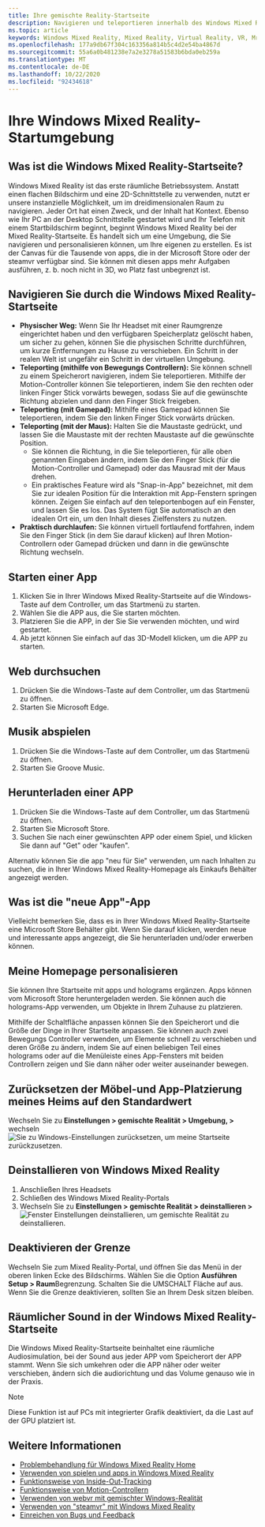 ```yaml
---
title: Ihre gemischte Reality-Startseite
description: Navigieren und teleportieren innerhalb des Windows Mixed Reality-Startseite, starten von apps und spielen, Personalisieren der Startseite und Ändern von visuellen, Audio-und Spracheinstellungen.
ms.topic: article
keywords: Windows Mixed Reality, Mixed Reality, Virtual Reality, VR, Mr, Home, Navigate, get around, apps, Games
ms.openlocfilehash: 177a9db67f304c163356a814b5c4d2e54ba4867d
ms.sourcegitcommit: 55a6a0b481238e7a2e3278a51583b6bda0eb259a
ms.translationtype: MT
ms.contentlocale: de-DE
ms.lasthandoff: 10/22/2020
ms.locfileid: "92434618"
---
```

# <a name="your-windows-mixed-reality-home"></a>Ihre Windows Mixed Reality-Startumgebung

## <a name="what-is-the-windows-mixed-reality-home"></a>Was ist die Windows Mixed Reality-Startseite?

Windows Mixed Reality ist das erste räumliche Betriebssystem. Anstatt einen flachen Bildschirm und eine 2D-Schnittstelle zu verwenden, nutzt er unsere instanzielle Möglichkeit, um im dreidimensionalen Raum zu navigieren. Jeder Ort hat einen Zweck, und der Inhalt hat Kontext. Ebenso wie Ihr PC an der Desktop Schnittstelle gestartet wird und Ihr Telefon mit einem Startbildschirm beginnt, beginnt Windows Mixed Reality bei der Mixed Reality-Startseite. Es handelt sich um eine Umgebung, die Sie navigieren und personalisieren können, um Ihre eigenen zu erstellen. Es ist der Canvas für die Tausende von apps, die in der Microsoft Store oder der steamvr verfügbar sind. Sie können mit diesen apps mehr Aufgaben ausführen, z. b. noch nicht in 3D, wo Platz fast unbegrenzt ist.

## <a name="move-through-the-windows-mixed-reality-home"></a>Navigieren Sie durch die Windows Mixed Reality-Startseite

* **Physischer Weg:** Wenn Sie Ihr Headset mit einer Raumgrenze eingerichtet haben und den verfügbaren Speicherplatz gelöscht haben, um sicher zu gehen, können Sie die physischen Schritte durchführen, um kurze Entfernungen zu Hause zu verschieben. Ein Schritt in der realen Welt ist ungefähr ein Schritt in der virtuellen Umgebung.
* **Teleporting (mithilfe von Bewegungs Controllern):** Sie können schnell zu einem Speicherort navigieren, indem Sie teleportieren. Mithilfe der Motion-Controller können Sie teleportieren, indem Sie den rechten oder linken Finger Stick vorwärts bewegen, sodass Sie auf die gewünschte Richtung abzielen und dann den Finger Stick freigeben.
* **Teleporting (mit Gamepad):** Mithilfe eines Gamepad können Sie teleportieren, indem Sie den linken Finger Stick vorwärts drücken.
* **Teleporting (mit der Maus):** Halten Sie die Maustaste gedrückt, und lassen Sie die Maustaste mit der rechten Maustaste auf die gewünschte Position.
  * Sie können die Richtung, in die Sie teleportieren, für alle oben genannten Eingaben ändern, indem Sie den Finger Stick (für die Motion-Controller und Gamepad) oder das Mausrad mit der Maus drehen.
  * Ein praktisches Feature wird als "Snap-in-App" bezeichnet, mit dem Sie zur idealen Position für die Interaktion mit App-Fenstern springen können. Zeigen Sie einfach auf den teleportenbogen auf ein Fenster, und lassen Sie es los. Das System fügt Sie automatisch an den idealen Ort ein, um den Inhalt dieses Zielfensters zu nutzen.
* **Praktisch durchlaufen:** Sie können virtuell fortlaufend fortfahren, indem Sie den Finger Stick (in dem Sie darauf klicken) auf Ihren Motion-Controllern oder Gamepad drücken und dann in die gewünschte Richtung wechseln.

## <a name="launch-an-app"></a>Starten einer App

1. Klicken Sie in Ihrer Windows Mixed Reality-Startseite auf die Windows-Taste auf dem Controller, um das Startmenü zu starten.
2. Wählen Sie die APP aus, die Sie starten möchten.
3. Platzieren Sie die APP, in der Sie Sie verwenden möchten, und wird gestartet.
4. Ab jetzt können Sie einfach auf das 3D-Modell klicken, um die APP zu starten.

## <a name="browse-the-web"></a>Web durchsuchen

1. Drücken Sie die Windows-Taste auf dem Controller, um das Startmenü zu öffnen.
2. Starten Sie Microsoft Edge.

## <a name="play-music"></a>Musik abspielen

1. Drücken Sie die Windows-Taste auf dem Controller, um das Startmenü zu öffnen.
2. Starten Sie Groove Music.

## <a name="download-an-app"></a>Herunterladen einer APP

1. Drücken Sie die Windows-Taste auf dem Controller, um das Startmenü zu öffnen.
2. Starten Sie Microsoft Store.
3. Suchen Sie nach einer gewünschten APP oder einem Spiel, und klicken Sie dann auf "Get" oder "kaufen".

Alternativ können Sie die app "neu für Sie" verwenden, um nach Inhalten zu suchen, die in Ihrer Windows Mixed Reality-Homepage als Einkaufs Behälter angezeigt werden.

## <a name="what-is-the-new-for-you-app"></a>Was ist die "neue App"-App

Vielleicht bemerken Sie, dass es in Ihrer Windows Mixed Reality-Startseite eine Microsoft Store Behälter gibt. Wenn Sie darauf klicken, werden neue und interessante apps angezeigt, die Sie herunterladen und/oder erwerben können.

## <a name="personalize-my-home"></a>Meine Homepage personalisieren

Sie können Ihre Startseite mit apps und holograms ergänzen. Apps können vom Microsoft Store heruntergeladen werden. Sie können auch die holograms-App verwenden, um Objekte in Ihrem Zuhause zu platzieren.

Mithilfe der Schaltfläche anpassen können Sie den Speicherort und die Größe der Dinge in Ihrer Startseite anpassen. Sie können auch zwei Bewegungs Controller verwenden, um Elemente schnell zu verschieben und deren Größe zu ändern, indem Sie auf einen beliebigen Teil eines holograms oder auf die Menüleiste eines App-Fensters mit beiden Controllern zeigen und Sie dann näher oder weiter auseinander bewegen.

## <a name="reset-my-homes-furniture-and-app-placement-back-to-default"></a>Zurücksetzen der Möbel-und App-Platzierung meines Heims auf den Standardwert

Wechseln Sie zu **Einstellungen > gemischte Realität > Umgebung, >** wechseln ![ Sie zu Windows-Einstellungen zurücksetzen, um meine Startseite zurückzusetzen.](images/1050px-environmentreset.png)

## <a name="uninstall-windows-mixed-reality"></a>Deinstallieren von Windows Mixed Reality

1. Anschließen Ihres Headsets
2. Schließen des Windows Mixed Reality-Portals
3. Wechseln Sie zu **Einstellungen > gemischte Realität > deinstallieren >** ![ Fenster Einstellungen deinstallieren, um gemischte Realität zu deinstallieren.](images/1050px-uninstall2.png)

## <a name="turn-off-the-boundary"></a>Deaktivieren der Grenze

Wechseln Sie zum Mixed Reality-Portal, und öffnen Sie das Menü in der oberen linken Ecke des Bildschirms. Wählen Sie die Option **Ausführen Setup > Raum**Begrenzung. Schalten Sie die UMSCHALT Fläche auf aus. Wenn Sie die Grenze deaktivieren, sollten Sie an Ihrem Desk sitzen bleiben.

## <a name="spatial-sound-in-the-windows-mixed-reality-home"></a>Räumlicher Sound in der Windows Mixed Reality-Startseite

Die Windows Mixed Reality-Startseite beinhaltet eine räumliche Audiosimulation, bei der Sound aus jeder APP vom Speicherort der APP stammt. Wenn Sie sich umkehren oder die APP näher oder weiter verschieben, ändern sich die audiorichtung und das Volume genauso wie in der Praxis. 

> [!NOTE]
> Diese Funktion ist auf PCs mit integrierter Grafik deaktiviert, da die Last auf der GPU platziert ist.

## <a name="see-also"></a>Weitere Informationen

* [Problembehandlung für Windows Mixed Reality Home](set-up-questions.md#my-controllers-arent-showing-in-my-windows-mixed-reality-home)
* [Verwenden von spielen und apps in Windows Mixed Reality](using-games-and-apps-in-windows-mixed-reality.md)
* [Funktionsweise von Inside-Out-Tracking](tracking-system.md)
* [Funktionsweise von Motion-Controllern](controllers-in-wmr.md)
* [Verwenden von webvr mit gemischter Windows-Realität](webvr.md)
* [Verwenden von "steamvr" mit Windows Mixed Reality](using-steamvr-with-windows-mixed-reality.md)
* [Einreichen von Bugs und Feedback](filing-feedback.md)
